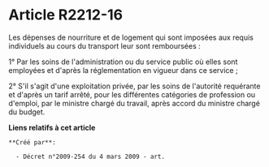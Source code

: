 # Article R2212-16

Les dépenses de nourriture et de logement qui sont imposées aux requis individuels au cours du transport leur sont
remboursées :

1° Par les soins de l'administration ou du service public où elles sont employées et d'après la réglementation en vigueur
dans ce service ;

2° S'il s'agit d'une exploitation privée, par les soins de l'autorité requérante et d'après un tarif arrêté, pour les
différentes catégories de profession ou d'emploi, par le ministre chargé du travail, après accord du ministre chargé du
budget.

**Liens relatifs à cet article**

	**Créé par**:

	  - Décret n°2009-254 du 4 mars 2009 - art.
